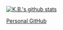 [![K.B.'s github stats](https://github-readme-stats.vercel.app/api?username=kbcarte&count_private=true&theme=nord&show_icons=true)](https://greatbigdigital.com)

[Personal GitHub](https://github.com/techb)
